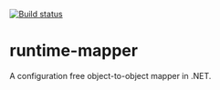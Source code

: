 [![Build status](https://ci.appveyor.com/api/projects/status/na4vqng0qron6mtx?svg=true)](https://ci.appveyor.com/project/aoancea/runtime-mapper)

# runtime-mapper
A configuration free object-to-object mapper in .NET.
